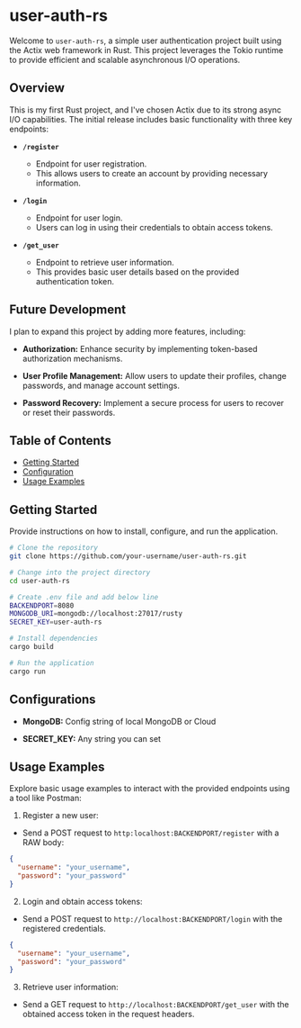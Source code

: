 # user-auth-rs
Welcome to `user-auth-rs`, a simple user authentication project built using the Actix web framework in Rust. This project leverages the Tokio runtime to provide efficient and scalable asynchronous I/O operations.

## Overview

This is my first Rust project, and I've chosen Actix due to its strong async I/O capabilities. The initial release includes basic functionality with three key endpoints:

- **`/register`**
    - Endpoint for user registration.
    - This allows users to create an account by providing necessary information.

- **`/login`**
    - Endpoint for user login.
    - Users can log in using their credentials to obtain access tokens.

- **`/get_user`**
    - Endpoint to retrieve user information.
    - This provides basic user details based on the provided authentication token.

## Future Development

I plan to expand this project by adding more features, including:

- **Authorization:** Enhance security by implementing token-based authorization mechanisms.

- **User Profile Management:** Allow users to update their profiles, change passwords, and manage account settings.

- **Password Recovery:** Implement a secure process for users to recover or reset their passwords.



## Table of Contents
- [Getting Started](#getting-started)
- [Configuration](#configuration)
- [Usage Examples](#usage-examples)


## Getting Started

Provide instructions on how to install, configure, and run the application.

```bash
# Clone the repository
git clone https://github.com/your-username/user-auth-rs.git

# Change into the project directory
cd user-auth-rs

# Create .env file and add below line 
BACKENDPORT=8080
MONGODB_URI=mongodb://localhost:27017/rusty
SECRET_KEY=user-auth-rs 

# Install dependencies
cargo build

# Run the application
cargo run

```

## Configurations 

- **MongoDB:** Config string of local MongoDB or Cloud 

- **SECRET_KEY:** Any string you can set 

## Usage Examples
Explore basic usage examples to interact with the provided endpoints using a tool like Postman:

1. Register a new user:
- Send a POST request to `http:localhost:BACKENDPORT/register` with a RAW body:
```json
{
  "username": "your_username",
  "password": "your_password"
}
```
2. Login and obtain access tokens:
- Send a POST request to `http://localhost:BACKENDPORT/login` with the registered credentials.
```json
{
  "username": "your_username",
  "password": "your_password"
}
```
3. Retrieve user information:
- Send a GET request to `http://localhost:BACKENDPORT/get_user` with the obtained access token in the request headers.
